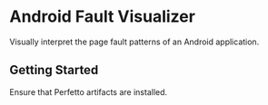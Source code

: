 # Android Fault Visualizer

Visually interpret the page fault patterns of an Android application.


## Getting Started

Ensure that Perfetto artifacts are installed.

```bash



```
